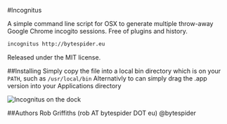 #Incognitus

A simple command line script for OSX to generate multiple throw-away Google Chrome incogito sessions. Free of plugins and history.

```bash
incognitus http://bytespider.eu
```

Released under the MIT license.

##Installing
Simply copy the file into a local bin directory which is on your `PATH`, such as `/usr/local/bin`
Alternativly to can simply drag the .app version into your Applications directory

![Incognitus on the dock](http://f.cl.ly/items/2X3x0b3c1g263I3i1g3W/Rob%20Griffiths%202012-03-05%20at%2014.15.23.png "Incognitus on the dock")

##Authors
Rob Griffiths (rob AT bytespider DOT eu) @bytespider